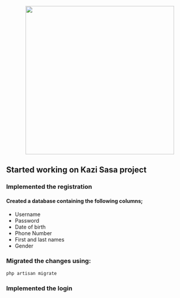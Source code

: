 <p align="center"><a href="https://laravel.com" target="_blank"><img src="https://raw.githubusercontent.com/laravel/art/master/logo-lockup/5%20SVG/2%20CMYK/1%20Full%20Color/laravel-logolockup-cmyk-red.svg" width="400"></a></p>

## Started working on Kazi Sasa project
### Implemented the registration
#### Created a database containing the following columns;
- Username
- Password
- Date of birth
- Phone Number
- First and last names
- Gender
### Migrated the changes using:
    php artisan migrate
### Implemented the login


